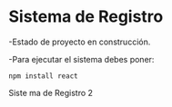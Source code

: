 <h1>Sistema de Registro  </h1>

-Estado de proyecto en construcción.

-Para ejecutar el sistema debes poner:

```npm install react```

Siste ma de Registro 2
